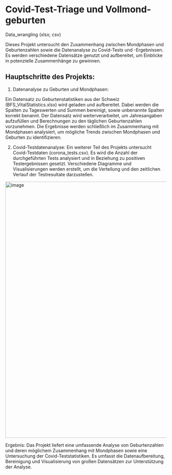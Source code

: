 # Covid-Test-Triage und Vollmond-geburten
Data_wrangling (xlsx; csv)

Dieses Projekt untersucht den Zusammenhang zwischen Mondphasen und Geburtenzahlen sowie die Datenanalyse zu Covid-Tests und -Ergebnissen.
Es werden verschiedene Datensätze genutzt und aufbereitet, um Einblicke in potenzielle Zusammenhänge zu gewinnen.

## Hauptschritte des Projekts:
1. Datenanalyse zu Geburten und Mondphasen:

Ein Datensatz zu Geburtenstatistiken aus der Schweiz (BFS_VitalStatistics.xlsx) wird geladen und aufbereitet. Dabei werden die Spalten zu Tageswerten und Summen bereinigt, sowie unbenannte Spalten korrekt benannt.
Der Datensatz wird weiterverarbeitet, um Jahresangaben aufzufüllen und Berechnungen zu den täglichen Geburtenzahlen vorzunehmen.
Die Ergebnisse werden schließlich im Zusammenhang mit Mondphasen analysiert, um mögliche Trends zwischen Mondphasen und Geburten zu identifizieren.

2. Covid-Testdatenanalyse:
Ein weiterer Teil des Projekts untersucht Covid-Testdaten (corona_tests.csv). Es wird die Anzahl der durchgeführten Tests analysiert und in Beziehung zu positiven Testergebnissen gesetzt.
Verschiedene Diagramme und Visualisierungen werden erstellt, um die Verteilung und den zeitlichen Verlauf der Testresultate darzustellen.

<div style="display: flex; gap: 20px;">
  <img src="https://github.com/user-attachments/assets/ba54144e-4d43-49ef-a07f-8217c893f098" alt="image" width="800"/>
</div>

Ergebnis:
Das Projekt liefert eine umfassende Analyse von Geburtenzahlen und deren möglichem Zusammenhang mit Mondphasen sowie eine Untersuchung der Covid-Teststatistiken. Es umfasst die Datenaufbereitung, Bereinigung und Visualisierung von großen Datensätzen zur Unterstützung der Analyse.
